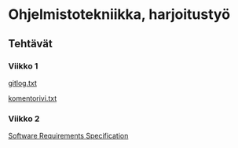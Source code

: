 # Ohjelmistotekniikka, harjoitustyö

## Tehtävät

### Viikko 1

[gitlog.txt](https://github.com/ismomehdi/ot-harjoitustyo/blob/main/laskarit/viikko1/gitlog.txt)

[komentorivi.txt](https://github.com/ismomehdi/ot-harjoitustyo/blob/main/laskarit/viikko1/komentorivi.txt)

### Viikko 2

[Software Requirements Specification](https://github.com/ismomehdi/ot-harjoitustyo/blob/main/Documentation/Software-Requirements-Specification.md)
